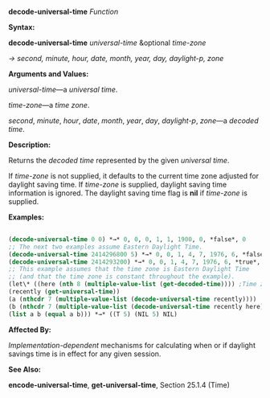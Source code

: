 **decode-universal-time** *Function* 



**Syntax:** 



**decode-universal-time** *universal-time* &amp;optional *time-zone* 



*→ second, minute, hour, date, month, year, day, daylight-p, zone* 



**Arguments and Values:** 



*universal-time*—a *universal time*. 



*time-zone*—a *time zone*. 



*second*, *minute*, *hour*, *date*, *month*, *year*, *day*, *daylight-p*, *zone*—a *decoded time*. 



**Description:** 



Returns the *decoded time* represented by the given *universal time*. 



If *time-zone* is not supplied, it defaults to the current time zone adjusted for daylight saving time. If *time-zone* is supplied, daylight saving time information is ignored. The daylight saving time flag is **nil** if *time-zone* is supplied. 



**Examples:**
```lisp
 
(decode-universal-time 0 0) *→* 0, 0, 0, 1, 1, 1900, 0, *false*, 0 
;; The next two examples assume Eastern Daylight Time. 
(decode-universal-time 2414296800 5) *→* 0, 0, 1, 4, 7, 1976, 6, *false*, 5 
(decode-universal-time 2414293200) *→* 0, 0, 1, 4, 7, 1976, 6, *true*, 5 
;; This example assumes that the time zone is Eastern Daylight Time 
;; (and that the time zone is constant throughout the example). 
(let\* ((here (nth 8 (multiple-value-list (get-decoded-time)))) ;Time zone 
(recently (get-universal-time)) 
(a (nthcdr 7 (multiple-value-list (decode-universal-time recently)))) 
(b (nthcdr 7 (multiple-value-list (decode-universal-time recently here))))) 
(list a b (equal a b))) *→* ((T 5) (NIL 5) NIL) 

```
**Affected By:** 



*Implementation-dependent* mechanisms for calculating when or if daylight savings time is in effect for any given session. 



**See Also:** 



**encode-universal-time**, **get-universal-time**, Section 25.1.4 (Time) 







 



 



